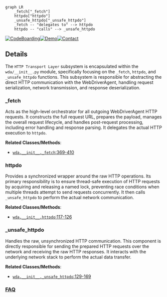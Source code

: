 ```mermaid
graph LR
    _fetch["_fetch"]
    httpdo["httpdo"]
    _unsafe_httpdo["_unsafe_httpdo"]
    _fetch -- "delegates to" --> httpdo
    httpdo -- "calls" --> _unsafe_httpdo
```

[![CodeBoarding](https://img.shields.io/badge/Generated%20by-CodeBoarding-9cf?style=flat-square)](https://github.com/CodeBoarding/GeneratedOnBoardings)[![Demo](https://img.shields.io/badge/Try%20our-Demo-blue?style=flat-square)](https://www.codeboarding.org/demo)[![Contact](https://img.shields.io/badge/Contact%20us%20-%20contact@codeboarding.org-lightgrey?style=flat-square)](mailto:contact@codeboarding.org)

## Details

The `HTTP Transport Layer` subsystem is encapsulated within the `wda/__init__.py` module, specifically focusing on the `_fetch`, `httpdo`, and `_unsafe_httpdo` functions. This subsystem is responsible for abstracting the direct HTTP communication with the WebDriverAgent, handling request serialization, network transmission, and response deserialization.

### _fetch
Acts as the high-level orchestrator for all outgoing WebDriverAgent HTTP requests. It constructs the full request URL, prepares the payload, manages the overall request lifecycle, and handles post-request processing, including error handling and response parsing. It delegates the actual HTTP execution to `httpdo`.


**Related Classes/Methods**:

- <a href="https://github.com/openatx/facebook-wda/blob/master/wda/__init__.py#L369-L410" target="_blank" rel="noopener noreferrer">`wda.__init__._fetch`:369-410</a>


### httpdo
Provides a synchronized wrapper around the raw HTTP operations. Its primary responsibility is to ensure thread-safe execution of HTTP requests by acquiring and releasing a named lock, preventing race conditions when multiple threads attempt to send requests concurrently. It then calls `_unsafe_httpdo` to perform the actual network communication.


**Related Classes/Methods**:

- <a href="https://github.com/openatx/facebook-wda/blob/master/wda/__init__.py#L117-L126" target="_blank" rel="noopener noreferrer">`wda.__init__.httpdo`:117-126</a>


### _unsafe_httpdo
Handles the raw, unsynchronized HTTP communication. This component is directly responsible for sending the prepared HTTP requests over the network and receiving the raw HTTP responses. It interacts with the underlying network stack to perform the actual data transfer.


**Related Classes/Methods**:

- <a href="https://github.com/openatx/facebook-wda/blob/master/wda/__init__.py#L129-L169" target="_blank" rel="noopener noreferrer">`wda.__init__._unsafe_httpdo`:129-169</a>




### [FAQ](https://github.com/CodeBoarding/GeneratedOnBoardings/tree/main?tab=readme-ov-file#faq)